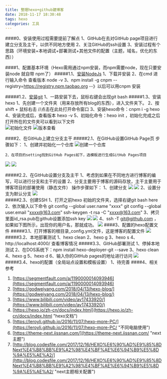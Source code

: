 ```yaml
---
title: 整理hexo+github建博客
date: 2018-11-17 18:30:48
tags: hexo
categories: 工具
---
```

####0、安装使用过程需要提前了解点
		1、GitHub在去对GitHub page项目进行建立分支及主干，以供不同地方使用
		2、关注GitHub的ssh设置
		3、安装过程有个思路（环境安装+本地调试+部署测试+其他文件的配置（主题，域名，优化的东西））

####1、配置基本环境（Hexo需用通过npm安装，而npm需要node，现在只要安装node 就自带 npm了）
#####1.1、[安装NodeJs](http://nodejs.cn/)
		1、下载并安装
		2、在cmd 进行输入命令 查看版本 node -v
		3、npm install -g cnpm --registry=https://registry.npm.taobao.org  --》以后可以用cnpm 安装
	
#####1.2、[安装git](https://gitforwindows.org/)
		1、一路安装下去，鼠标右键会出现git bash
#####1.3、安装hexo
		1、先创建一个文件夹（用来存放所有blog的东西），进入文件夹下。
		2、按shift + 鼠标右击 //点击在此处打开命令窗口
		3、安装hexo命令：cnpm i -g hexo
		4、安装完成后，查看版本 hexo -v
		5、初始化命令：hexo init ，初始化完成之后打开所在的文件夹可以看到以下文件	
![初始化文件](https://i.imgur.com/M8vhxQK.png)
![版本查看](https://i.imgur.com/7pi7K6m.png)
		
####2、在GitHub上建立分支主干
#####2.1、在GitHub设置GitHub Page页
		步骤如下：
			1、创建并初始化一个仓库
![创建一个仓库](https://i.imgur.com/15mnQMx.png)
			
	2、在项目的setting找到GitHub Pages如下，选模板进行生成GitHub Pages项目
![](https://i.imgur.com/wxNUzoN.png)
![](https://i.imgur.com/Oa4Rt8d.png)

#####2.2、在GitHub设置分支及主干
		1、考虑到如果在不同地方进行博客的编写，可以进行分支和主干的设置
		2、分支主要用于博客的源码存放，主干主要用于博客项目的部署使用（静态文件）
		操作步骤如下：
			1、创建分支
![](https://i.imgur.com/XSAqmqm.png)
![](https://i.imgur.com/YWnM8m7.png)
			2、设置分支为默认分支
![](https://i.imgur.com/eNYlMhp.png)	
#####2.3、创建SSH
		1、打开之前hexo 初始的文件夹，选择右键git bash here
		2、依次输入以下命令
			git config --global user.name "xxxx"
			git config --global user.email "xxxx@163.com"
			ssh-keygen -t rsa -C "xxxx@163.com"
		3、拷贝里面id_rsa.pub在github设置添加ssh key
![](https://i.imgur.com/UpZLO9D.png)
![](https://i.imgur.com/fwooR9H.png)
		4、ssh -T git@github.com ，如果如下图所示，出现你的用户名，那就成功。
![](https://i.imgur.com/cfs9DOl.jpg)
####3、配置的hexo配置文件
#####3.1、打开博客的根目录_config.yml文件，这是博客的配置文件
![](https://i.imgur.com/CThcoom.png)
#####3.2、本地部署测试
			1、hexo clean
			2、hexo g
			3、hexo s
			4、http://localhost:4000/  查看博客情况
#####3.3、GitHub部署测试
			1、停掉本地测试
			2、在DOS系统下：npm install hexo-deployer-git --save
			3、hexo clean
			4、hexo g
			5、hexo d
			6、输入你的GitHub pages的地址进行访问
![](https://i.imgur.com/uzc6C8j.png)
#####3.4、hexo的配置（全局站点设置和模板设置）
			1、待完善
####4、相关参考
1. [https://segmentfault.com/a/1190000014093946](https://segmentfault.com/a/1190000014093946)
2. [https://godweiyang.com/2018/04/13/hexo-blog/](https://godweiyang.com/2018/04/13/hexo-blog/)
3. [https://www.bilibili.com/video/av17433920/](https://www.bilibili.com/video/av17433920/)
4. [https://hexo.io/zh-cn/docs/index.html](https://hexo.io/zh-cn/docs/index.html "hexo文档")
5. [https://leroyli.github.io/2016/11/07/hexo-more-PC/](https://leroyli.github.io/2016/11/07/hexo-more-PC/ "不同电脑使用")
6. [https://theme-next.iissnan.com/](https://theme-next.iissnan.com/ "next主题")
7. [http://blog.codesfile.com/2017/12/16/HEXO%E6%90%AD%E9%85%8DNext%E4%B8%BB%E9%A2%98%E4%BF%AE%E6%94%B9%E5%8D%9A%E5%AE%A2/](http://blog.codesfile.com/2017/12/16/HEXO%E6%90%AD%E9%85%8DNext%E4%B8%BB%E9%A2%98%E4%BF%AE%E6%94%B9%E5%8D%9A%E5%AE%A2/ "next主题相关配置")





